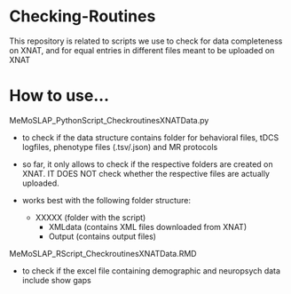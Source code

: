 # Checking-Routines
This repository is related to scripts we use to check for data completeness on XNAT, and for equal entries in different files meant to be uploaded on XNAT

# How to use...
MeMoSLAP_PythonScript_CheckroutinesXNATData.py
- to check if the data structure contains folder for behavioral files, tDCS logfiles, phenotype files (.tsv/.json) and MR protocols
- so far, it only allows to check if the respective folders are created on XNAT. IT DOES NOT check whether the respective files are actually uploaded.
- works best with the following folder structure:

  - XXXXX           (folder with the script)
      - XMLdata     (contains XML files downloaded from XNAT)
      - Output      (contains output files)

   
MeMoSLAP_RScript_CheckroutinesXNATData.RMD
- to check if the excel file containing demographic and neuropsych data include show gaps
